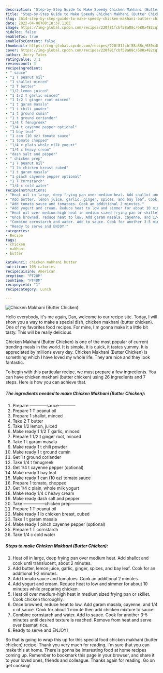 ```yaml
---
description: "Step-by-Step Guide to Make Speedy Chicken Makhani (Butter Chicken)"
title: "Step-by-Step Guide to Make Speedy Chicken Makhani (Butter Chicken)"
slug: 3614-step-by-step-guide-to-make-speedy-chicken-makhani-butter-chicken
date: 2022-04-08T00:18:37.110Z
image: https://img-global.cpcdn.com/recipes/220f81fcbf58a88c/680x482cq70/chicken-makhani-butter-chicken-recipe-main-photo.jpg
hideToc: false
enableToc: true
enableTocContent: false
thumbnail: https://img-global.cpcdn.com/recipes/220f81fcbf58a88c/680x482cq70/chicken-makhani-butter-chicken-recipe-main-photo.jpg
cover: https://img-global.cpcdn.com/recipes/220f81fcbf58a88c/680x482cq70/chicken-makhani-butter-chicken-recipe-main-photo.jpg
author: Jerry Yates
ratingvalue: 3.1
reviewcount: 4
recipeingredient:
- " sauce"
- "1 T peanut oil"
- "1 shallot minced"
- "2 T butter"
- "1/2 lemon juiced"
- "1 1/2 T garlic minced"
- "1 1/2 t ginger root minced"
- "1 t garam masala"
- "1 t chili powder"
- "1 t ground cumin"
- "1 t ground coriander"
- "1/4 t fenugreek"
- "1/4 t cayenne pepper optional"
- "1 bay leaf"
- "1 can (10 oz) tomato sauce"
- "1 tomato chopped"
- "1/4 c plain whole milk yogurt"
- "1/4 c heavy cream"
- "dash salt and pepper"
- " chicken prep"
- "1 T peanut oil"
- "1 lb chicken breast cubed"
- "1 t garam masala"
- "1 pinch cayenne pepper optional"
- "1 T cornstarch"
- "1/4 c cold water"
recipeinstructions:
- "Heat oil in large, deep frying pan over medium heat. Add shallot and cook until translucent, about 2 minutes."
- "Add butter, lemon juice, garlic, ginger, spices, and bay leaf. Cook for an additional 1-2 minutes."
- "Add tomato sauce and tomatoes. Cook an additional 2 minutes."
- "Add yogurt and cream. Reduce heat to low and simmer for about 10 minutes while preparing chicken."
- "Heat oil over medium-high heat in medium sized frying pan or skillet. Cook chicken thoroughly."
- "Once browned, reduce heat to low. Add garam masala, cayenne, and 1/4 c of sauce. Cook for about 1 minute then add chicken mixture to sauce."
- "Combine cornstarch and water. Add to sauce. Cook for another 3-5 minutes until desired texture is reached. Remove from heat and serve over basmati rice."
- "Ready to serve and ENJOY!"
categories:
- Recipe
tags:
- chicken
- makhani
- butter

katakunci: chicken makhani butter 
nutrition: 103 calories
recipecuisine: American
preptime: "PT28M"
cooktime: "PT40M"
recipeyield: "1"
recipecategory: Lunch

---
```



![Chicken Makhani (Butter Chicken)](https://img-global.cpcdn.com/recipes/220f81fcbf58a88c/680x482cq70/chicken-makhani-butter-chicken-recipe-main-photo.jpg)

Hello everybody, it's me again, Dan, welcome to our recipe site. Today, I will show you a way to make a special dish, chicken makhani (butter chicken). One of my favorites food recipes. For mine, I'm gonna make it a little bit tasty. This will be really delicious.



Chicken Makhani (Butter Chicken) is one of the most popular of current trending meals in the world. It is simple, it is quick, it tastes yummy. It is appreciated by millions every day. Chicken Makhani (Butter Chicken) is something which I have loved my whole life. They are nice and they look fantastic.


To begin with this particular recipe, we must prepare a few ingredients. You can have chicken makhani (butter chicken) using 26 ingredients and 7 steps. Here is how you can achieve that.

<!--inarticleads1-->

##### The ingredients needed to make Chicken Makhani (Butter Chicken):

1. Prepare  ————sauce————
1. Prepare 1 T peanut oil
1. Prepare 1 shallot, minced
1. Take 2 T butter
1. Take 1/2 lemon, juiced
1. Make ready 1 1/2 T garlic, minced
1. Prepare 1 1/2 t ginger root, minced
1. Take 1 t garam masala
1. Make ready 1 t chili powder
1. Make ready 1 t ground cumin
1. Get 1 t ground coriander
1. Take 1/4 t fenugreek
1. Get 1/4 t cayenne pepper (optional)
1. Make ready 1 bay leaf
1. Make ready 1 can (10 oz) tomato sauce
1. Prepare 1 tomato, chopped
1. Get 1/4 c plain, whole milk yogurt
1. Make ready 1/4 c heavy cream
1. Make ready dash salt and pepper
1. Take  —————chicken prep—————
1. Prepare 1 T peanut oil
1. Make ready 1 lb chicken breast, cubed
1. Take 1 t garam masala
1. Make ready 1 pinch cayenne pepper (optional)
1. Prepare 1 T cornstarch
1. Take 1/4 c cold water




<!--inarticleads2-->

##### Steps to make Chicken Makhani (Butter Chicken):

1. Heat oil in large, deep frying pan over medium heat. Add shallot and cook until translucent, about 2 minutes.
1. Add butter, lemon juice, garlic, ginger, spices, and bay leaf. Cook for an additional 1-2 minutes.
1. Add tomato sauce and tomatoes. Cook an additional 2 minutes.
1. Add yogurt and cream. Reduce heat to low and simmer for about 10 minutes while preparing chicken.
1. Heat oil over medium-high heat in medium sized frying pan or skillet. Cook chicken thoroughly.
1. Once browned, reduce heat to low. Add garam masala, cayenne, and 1/4 c of sauce. Cook for about 1 minute then add chicken mixture to sauce.
1. Combine cornstarch and water. Add to sauce. Cook for another 3-5 minutes until desired texture is reached. Remove from heat and serve over basmati rice.
1. Ready to serve and ENJOY!



So that is going to wrap this up for this special food chicken makhani (butter chicken) recipe. Thank you very much for reading. I'm sure that you can make this at home. There is gonna be interesting food at home recipes coming up. Remember to bookmark this page in your browser, and share it to your loved ones, friends and colleague. Thanks again for reading. Go on get cooking!
